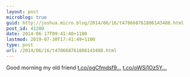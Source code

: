 ```yaml
---
layout: post
microblog: true
guid: http://joshua.micro.blog/2014/06/16/t478668761806143488.html
post_id: 41289
date: 2014-06-17T09:41:40+1100
lastmod: 2019-07-30T17:41:49+1100
type: post
url: /2014/06/16/t478668761806143488.html
---
```

Good morning my old friend [t.co/ogCfmdsf9...](http://t.co/ogCfmdsf98) [t.co/oWSi1Oz5Y...](http://t.co/oWSi1Oz5YZ)

